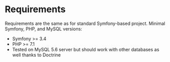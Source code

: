 Requirements 
============

Requirements are the same as for standard Symfony-based project. 
Minimal Symfony, PHP, and MySQL versions:

* Symfony >= 3.4
* PHP >= 7.1
* Tested on MySQL 5.6 server but should work with other databases as well thanks to Doctrine